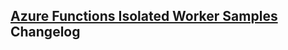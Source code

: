 ## [Azure Functions Isolated Worker Samples](https://github.com/Azure-Samples/azure-functions-isloated-worker-sample) Changelog

<!-- 
<a name="x.y.z"></a>
# x.y.z (yyyy-mm-dd)

*Features*
* ...

*Bug Fixes*
* ...

*Breaking Changes*
* ... -->
